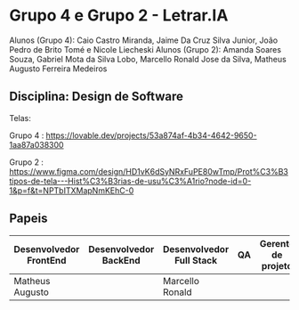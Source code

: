 # Grupo 4 e Grupo 2 - Letrar.IA

Alunos (Grupo 4): Caio Castro Miranda, Jaime Da Cruz Silva Junior, João Pedro de Brito Tomé e Nicole Liecheski
Alunos (Grupo 2): Amanda Soares Souza, Gabriel Mota da Silva Lobo, Marcello Ronald Jose da Silva, Matheus Augusto Ferreira Medeiros

## Disciplina: Design de Software

Telas:

Grupo 4 : https://lovable.dev/projects/53a874af-4b34-4642-9650-1aa87a038300

Grupo 2 : https://www.figma.com/design/HD1vK6dSyNRxFuPE80wTmp/Prot%C3%B3tipos-de-tela---Hist%C3%B3rias-de-usu%C3%A1rio?node-id=0-1&p=f&t=NPTbITXMapNmKEhC-0

## Papeis

|Desenvolvedor FrontEnd|Desenvolvedor BackEnd|Desenvolvedor Full Stack|QA|Gerente de projeto|
|---|---|---|---|---|
|Matheus Augusto||Marcello Ronald||
